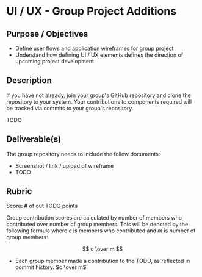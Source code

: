 # UI / UX - Group Project Additions

## Purpose / Objectives

- Define user flows and application wireframes for group project
- Understand how defining UI / UX elements defines the direction of upcoming project development

## Description

If you have not already, join your group's GitHub repository and clone the repository to your system.  Your contributions to components required will be tracked via commits to your group's repository.

TODO

## Deliverable(s)

The group repository needs to include the follow documents:
- Screenshot / link / upload of wireframe
- TODO

## Rubric

Score: # of out TODO points

Group contribution scores are calculated by number of members who contributed over number of group members.  This will be denoted by the following formula where $c$ is members who contributed and $m$ is number of group members:

$$ c \over m $$

- Each group member made a contribution to the TODO, as reflected in commit history. $c \over m$

